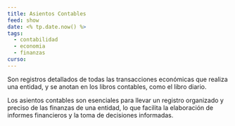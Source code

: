 ```yaml
---
title: Asientos Contables
feed: show
date: <% tp.date.now() %>
tags:
  - contabilidad
  - economia
  - finanzas
curso:
---
```

Son registros detallados de todas las transacciones económicas que realiza una entidad, y se anotan en los libros contables, como el libro diario.

Los asientos contables son esenciales para llevar un registro organizado y preciso de las finanzas de una entidad, lo que facilita la elaboración de informes financieros y la toma de decisiones informadas.

  